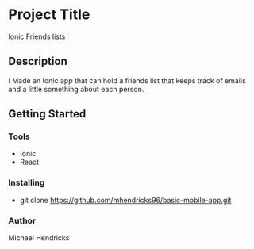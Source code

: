 # Project Title

Ionic Friends lists

## Description

I Made an Ionic app that can hold a friends list that keeps track of emails and a little something about each person.

## Getting Started

### Tools

* Ionic
* React

### Installing

* git clone https://github.com/mhendricks96/basic-mobile-app.git

### Author

Michael Hendricks
